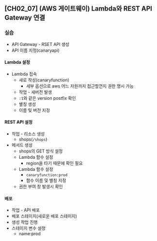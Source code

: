 ## [CH02_07] (AWS 게이트웨이) Lambda와 REST API Gateway 연결

### 실습
- API Gateway - RSET API 생성
- API 이름 지정(canaryapi)

#### Lambda 설정
- Lambda 접속
  - 새로 작성(canaryfunction)
    - 세부 옵션으로 aws 어느 자원까지 접근할껀지 권한 명시 가능
  - 작업 - 새버전 발생
  - `:1`와 같은 version postfix 확인
  - 별칭 생성
  - 이름 및 버전 지정

#### REST API 설정
- 작업 - 리소스 생성
  - shops(`/shops`)
- 메서드 생성
  - shops의 GET 방식 설정
  - Lambda 함수 설정
    - region을 타기 때문에 확인 필요
  - Lambda 함수 설정
    - `canaryfunction:prod`
    - 함수 이름 및 별칭 지정
  - 권한 부여 창 발생시 확인

#### 배포
- 작업 - API 배포
- 배포 스테이지(새로운 배포 스테이지)
- 생성 작업 진행
- 스테이지 변수 설정
  - name:prod
